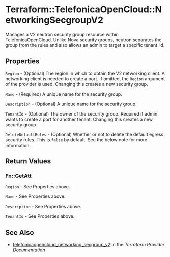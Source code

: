 # Terraform::TelefonicaOpenCloud::NetworkingSecgroupV2

Manages a V2 neutron security group resource within TelefonicaOpenCloud.
Unlike Nova security groups, neutron separates the group from the rules
and also allows an admin to target a specific tenant_id.

## Properties

`Region` - (Optional) The region in which to obtain the V2 networking client.
A networking client is needed to create a port. If omitted, the
`Region` argument of the provider is used. Changing this creates a new
security group.

`Name` - (Required) A unique name for the security group.

`Description` - (Optional) A unique name for the security group.

`TenantId` - (Optional) The owner of the security group. Required if admin
wants to create a port for another tenant. Changing this creates a new
security group.

`DeleteDefaultRules` - (Optional) Whether or not to delete the default
egress security rules. This is `false` by default. See the below note
for more information.


## Return Values

### Fn::GetAtt

`Region` - See Properties above.

`Name` - See Properties above.

`Description` - See Properties above.

`TenantId` - See Properties above.

## See Also

* [telefonicaopencloud_networking_secgroup_v2](https://www.terraform.io/docs/providers/telefonicaopencloud/r/networking_secgroup_v2.html) in the _Terraform Provider Documentation_